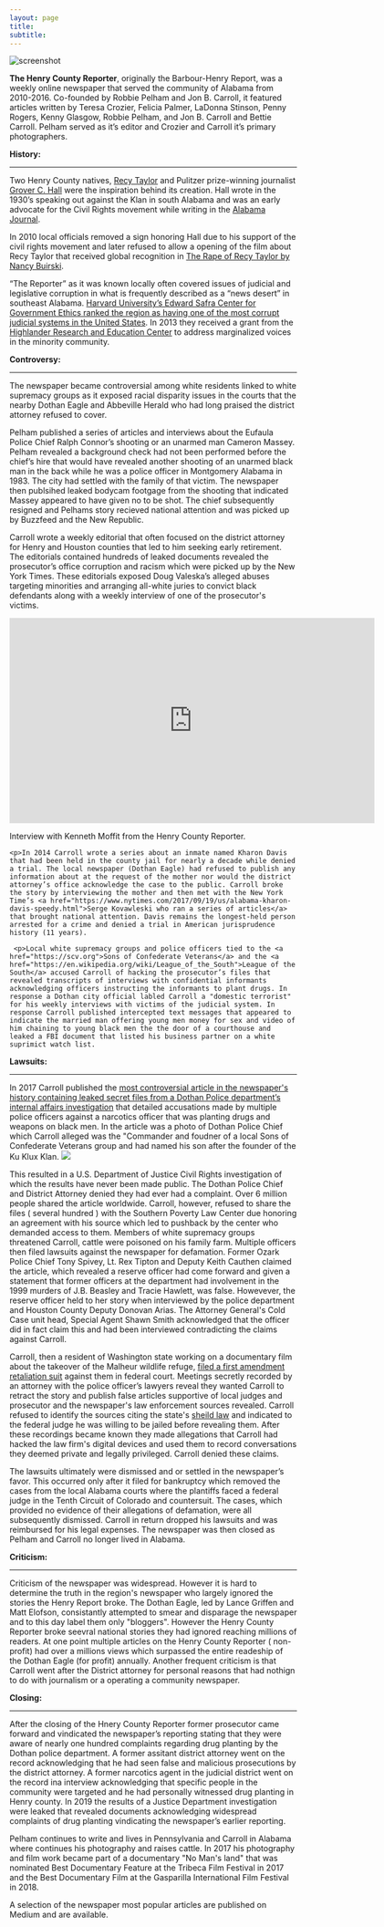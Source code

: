 ```yaml
---
layout: page
title: 
subtitle: 
---
```


<img src="https://henrycountyreporter.s3.ap-northeast-2.amazonaws.com/home-bg.jpg" alt="screenshot">

<strong>The Henry County Reporter</strong>, originally the Barbour-Henry Report, was a weekly online newspaper that served the community of Alabama from 2010-2016. Co-founded by Robbie Pelham and Jon B. Carroll, it featured articles written by Teresa Crozier, Felicia Palmer, LaDonna Stinson, Penny Rogers, Kenny Glasgow, Robbie Pelham, and Jon B. Carroll and Bettie Carroll. Pelham served as it’s editor and Crozier and Carroll it’s primary photographers.
<p>
 <strong> History:</strong> 
 <hr>
Two Henry County natives, <a href="https://en.wikipedia.org/wiki/Recy_Taylor"> Recy Taylor</a> and Pulitzer prize-winning journalist <a href="https://en.wikipedia.org/wiki/Grover_C._Hall">Grover C. Hall</a> were the inspiration behind its creation. Hall wrote in the 1930’s speaking out against the Klan in south Alabama and was an early advocate for the Civil Rights movement while writing in the <a href="https://www.newspapers.com/title_7946/alabama_journal/">Alabama Journal</a>. 

In 2010 local officials removed a sign honoring Hall due to his support of the civil rights movement and later refused to allow a opening of the film about Recy Taylor that received global recognition in <a href="https://www.therapeofrecytaylor.com">The Rape of Recy Taylor by Nancy Buirski</a>. 
 
<p>“The Reporter” as it was known locally often covered issues of judicial and legislative corruption in what is frequently described as a “news desert” in southeast Alabama. 
<a href="https://ethics.harvard.edu/blog/measuring-illegal-and-legal-corruption-american-states-some-results-safra">Harvard University’s Edward Safra Center for Government Ethics ranked the region as having one of the most corrupt judicial systems in the United States</a>.
In 2013 they received a grant from the <a href="https://www.highlandercenter.org">Highlander Research and Education Center</a> to address marginalized voices in the minority community.
 <p>
  <strong> Controversy:</strong>
 <hr>
The newspaper became controversial among white residents linked to white supremacy groups as it exposed racial disparity issues in the courts that the nearby Dothan Eagle and Abbeville Herald who had long praised the district attorney refused to cover. 
   
  <p>Pelham published a series of articles and interviews about the Eufaula Police Chief Ralph Connor’s shooting or an unarmed man Cameron Massey. Pelham revealed a background check had not been performed before the chief’s hire that would have revealed another shooting of an unarmed black man in the back while he was a police officer in Montgomery Alabama in 1983. The city had settled with the family of that victim. 
The newspaper then publsihed leaked bodycam footgage from the shooting that indicated Massey appeared to have given no to be shot. The chief subsequently resigned and Pelhams story recieved national attention and was picked up by Buzzfeed and the New Republic.
   <p>
   Carroll wrote a weekly editorial that often focused on the district attorney for Henry and Houston counties that led to him seeking early retirement. The editorials contained hundreds of leaked documents revealed the prosecutor’s office corruption and racism which were picked up by the New York Times. These editorials exposed Doug Valeska’s alleged abuses targeting minorities and arranging all-white juries to convict black defendants along with a weekly interview of one of the prosecutor's victims. 
    <p>
   <iframe src="https://player.vimeo.com/video/358659754?title=0&byline=0&portrait=0" width="640" height="360" frameborder="0" allow="autoplay; fullscreen" allowfullscreen></iframe>
<p> Interview with Kenneth Moffit from the Henry County Reporter.</p>
     <p>
    
    <p>In 2014 Carroll wrote a series about an inmate named Kharon Davis that had been held in the county jail for nearly a decade while denied a trial. The local newspaper (Dothan Eagle) had refused to publish any information about at the request of the mother nor would the district attorney’s office acknowledge the case to the public. Carroll broke the story by interviewing the mother and then met with the New York Time’s <a href="https://www.nytimes.com/2017/09/19/us/alabama-kharon-davis-speedy.html">Serge Kovawleski who ran a series of articles</a> that brought national attention. Davis remains the longest-held person arrested for a crime and denied a trial in American jurisprudence history (11 years).
    
     <p>Local white supremacy groups and police officers tied to the <a href="https://scv.org">Sons of Confederate Veterans</a> and the <a href="https://en.wikipedia.org/wiki/League_of_the_South">League of the South</a> accused Carroll of hacking the prosecutor’s files that revealed transcripts of interviews with confidential informants acknowledging officers instructing the informants to plant drugs. In response a Dothan city official labled Carroll a "domestic terrorist" for his weekly interviews with victims of the judicial system. In response Carroll published intercepted text messages that appeared to indicate the married man offering young men money for sex and video of him chaining to young black men the the door of a courthouse and leaked a FBI document that listed his business partner on a white suprimict watch list.
      
   <p>   
  <strong> Lawsuits:</strong>
<hr>
In 2017 Carroll published the <a href="https://medium.com/@jonbcarroll/leaked-documents-reveal-dothan-police-department-alleged-to-have-planted-drugs-f89109dc196e">most controversial article in the newspaper's history containing leaked secret files from a Dothan Police department’s internal affairs investigation</a> that detailed accusations made by multiple police officers against a narcotics officer that was planting drugs and weapons on black men. In the article was a photo of Dothan Police Chief which Carroll alleged was the "Commander and foudner of a local Sons of Confederate Veterans group and had named his son after the founder of the Ku Klux Klan.

<img src="https://henrycountyreporter.s3.ap-northeast-2.amazonaws.com/scv.jpg">

This resulted in a U.S. Department of Justice Civil Rights investigation of which the results have never been made public. The Dothan Police Chief and District Attorney denied they had ever had a complaint. Over 6 million people shared the article worldwide. Carroll, however, refused to share the files ( several hundred ) with the Southern Poverty Law Center due honoring an agreement with his source which led to pushback by the center who demanded access to them. Members of white supremacy groups threatened Carroll, cattle were poisoned on his family farm. Multiple officers then filed lawsuits against the newspaper for defamation. Former Ozark Police Chief Tony Spivey, Lt. Rex Tipton and Deputy Keith Cauthen claimed the article, which revealed a reserve officer had come forward and given a statement that former officers at the department had involvement in the 1999 murders of J.B. Beasley and Tracie Hawlett, was false.
 Howevever, the reserve officer held to her story when interviewed by the police department and Houston County Deputy Donovan Arias. The Attorney General's Cold Case unit head, Special Agent Shawn Smith acknowledged that the officer did in fact claim this and had been interviewed contradicting the claims against Carroll.
 
 <p>Carroll, then a resident of Washington state working on a documentary film about the takeover of the Malheur wildlife refuge, <a href="https://www.courtlistener.com/docket/16259833/7/1/carroll-v-white/"> filed a first amendment retaliation suit</a> against them in federal court. Meetings secretly recorded by an attorney with the police officer’s lawyers reveal they wanted Carroll to retract the story and publish false articles supportive of local judges and prosecutor and the newspaper's law enforcement sources revealed. Carroll refused to identify the sources citing the state's <a href="https://www.rcfp.org/privilege-compendium/alabama/">sheild law</a> and indicated to the federal judge he was willing to be jailed before revealing them. After these recordings became known they made allegations that Carroll had hacked the law firm's digital devices and used them to record conversations they deemed private and legally privileged. Carroll denied these claims.
 <p>
The lawsuits ultimately were dismissed and or settled in the newspaper’s favor. This occurred only after it filed for bankruptcy which removed the cases from the local Alabama courts where the plantiffs faced a federal judge in the Tenth Circuit of Colorado and countersuit. The cases, which provided no evidence of their allegations of defamation, were all subsequently dismissed. Carroll in return dropped his lawsuits and was reimbursed for his legal expenses. The newspaper was then closed as Pelham and Carroll no longer lived in Alabama.
  <p>
   <strong> Criticism:</strong>
   <hr>
   Criticism of the newspaper was widespread. However it is hard to determine the truth in the region's newspaper who largely ignored the stories the Henry Report broke. The Dothan Eagle, led by Lance Griffen and Matt Elofson, consistantly attempted to smear and disparage the newspaper and to this day label them only "bloggers". However the <ital>Henry County Reporter</ital> broke seevral national stories they had ignored reaching millions of readers. At one point multiple articles on the Henry County Reporter ( non-profit) had over a millions views which surpassed the entire readeship of the Dothan Eagle (for profit) annually.
   Another frequent criticism is that Carroll went after the District attorney for personal reasons that had nothign to do with journalism or a operating a community newspaper. 
   
   <p>
   <strong> Closing:</strong>
   <hr>
<p>After the closing of the Hnery County Reporter former prosecutor came forward and vindicated the newspaper’s reporting stating that they were aware of nearly one hundred complaints regarding drug planting by the Dothan police department. A former assitant district attorney went on the record acknowledging that he had seen false and malicious prosecutions by the district attorney. A former narcotics agent in the judicial district went on the record ina  interview acknowledging that specific people in the community were targeted and he had personally witnessed drug planting in Henry county.
In 2019 the results of a Justice Department investigation were leaked that revealed documents acknowledging widespread complaints of drug planting vindicating the newspaper’s earlier reporting.
 <p>
Pelham continues to write and lives in Pennsylvania and Carroll in Alabama where continues his photography and raises cattle. In 2017 his photography and film work became part of a documentary "No Man's land" that was nominated Best Documentary Feature at the Tribeca Film Festival in 2017 and the Best Documentary Film at the Gasparilla International Film Festival in 2018. 
 
 <p> A selection of the newspaper most popular articles are published on Medium and are available.

